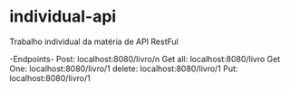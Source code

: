# individual-api
Trabalho individual da matéria de API RestFul


-Endpoints-
Post: localhost:8080/livro/n
Get all: localhost:8080/livro
Get One: localhost:8080/livro/1
delete: localhost:8080/livro/1
Put: localhost:8080/livro/1
